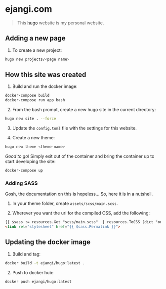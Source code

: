 # ejangi.com

> This [hugo](https://gohugo.io) website is my personal website.

## Adding a new page

1) To create a new project:

```bash
hugo new projects/<page name>
```

## How this site was created

1) Build and run the docker image:

```bash
docker-compose build
docker-compose run app bash
```

2) From the bash prompt, create a new hugo site in the current directory:

```bash
hugo new site . --force
```

3) Update the `config.toml` file with the settings for this website.

4) Create a new theme:

```bash
hugo new theme <theme-name>
```

*Good to go!* Simply exit out of the container and bring the container up to start developing the site:

```bash
docker-compose up
```

### Adding SASS

Gosh, the documentation on this is hopeless... So, here it is in a nutshell.

1) In your theme folder, create `assets/scss/main.scss`.

2) Wherever you want the uri for the compiled CSS, add the following:

```html
{{ $sass := resources.Get "scss/main.scss"  | resources.ToCSS (dict "outputStyle" "compressed") | fingerprint }}
<link rel="stylesheet" href="{{ $sass.Permalink }}">
```

## Updating the docker image

1) Build and tag:

```bash
docker build -t ejangi/hugo:latest .
```

2) Push to docker hub:

```bash
docker push ejangi/hugo:latest
```